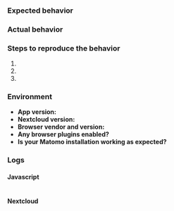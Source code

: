 <!-- WARNING: Bug reports which don't use this template will be closed immediately! -->
<!-- If you want to submit a feature request, please remove the template. -->
### Expected behavior


### Actual behavior


### Steps to reproduce the behavior
1.
2.
3.

### Environment
- **App version:** 
- **Nextcloud version:** 
- **Browser vendor and version:** 
- **Any browser plugins enabled?** 
- **Is your Matomo installation working as expected?** 

### Logs
#### Javascript
<!-- Do you see any errors in your javascript console (ctrl+shift+I)? -->
```
```

#### Nextcloud
<!-- Do you see any related entries in your Nextcloud log? (data/nextcloud.log) -->
```
```
